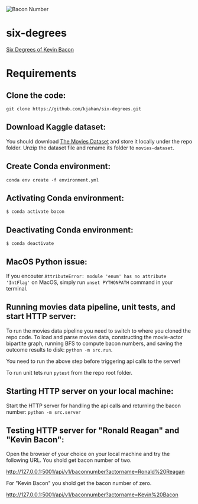 ![Bacon Number](https://marlomarketing.com/wp-content/uploads/2012/03/kevin-bacon-six-degrees-590x350.jpg)

# six-degrees
[Six Degrees of Kevin Bacon](https://en.wikipedia.org/wiki/Six_Degrees_of_Kevin_Bacon)

# Requirements

## Clone the code:

`git clone https://github.com/kjahan/six-degrees.git`

## Download Kaggle dataset:

You should download [The Movies Dataset](https://www.kaggle.com/rounakbanik/the-movies-dataset) and store it locally under the repo folder. Unzip the dataset file and rename its folder to `movies-dataset`.

## Create Conda environment: 

`conda env create -f environment.yml`

## Activating Conda environment: 

`$ conda activate bacon`

## Deactivating Conda environment: 

`$ conda deactivate`

## MacOS Python issue: 

If you encouter `AttributeError: module 'enum' has no attribute 'IntFlag'` on MacOS, simply run `unset PYTHONPATH` command in your terminal.

## Running movies data pipeline, unit tests, and start HTTP server:

To run the movies data pipeline you need to switch to where you cloned the repo code. To load and parse movies data, constructing the movie-actor bipartite graph, running BFS to compute bacon numbers, and saving the outcome results to disk: `python -m src.run`.

You need to run the above step before triggering api calls to the server!

To run unit tets run `pytest` from the repo root folder.

## Starting HTTP server on your local machine: 

Start the HTTP server for handling the api calls and returning the bacon number: `python -m src.server`

## Testing HTTP server for "Ronald Reagan" and "Kevin Bacon":

Open the browser of your choice on your local machine and try the following URL. You shold get bacon number of two.

http://127.0.0.1:5001/api/v1/baconnumber?actorname=Ronald%20Reagan


For "Kevin Bacon" you shold get the bacon number of zero.

http://127.0.0.1:5001/api/v1/baconnumber?actorname=Kevin%20Bacon